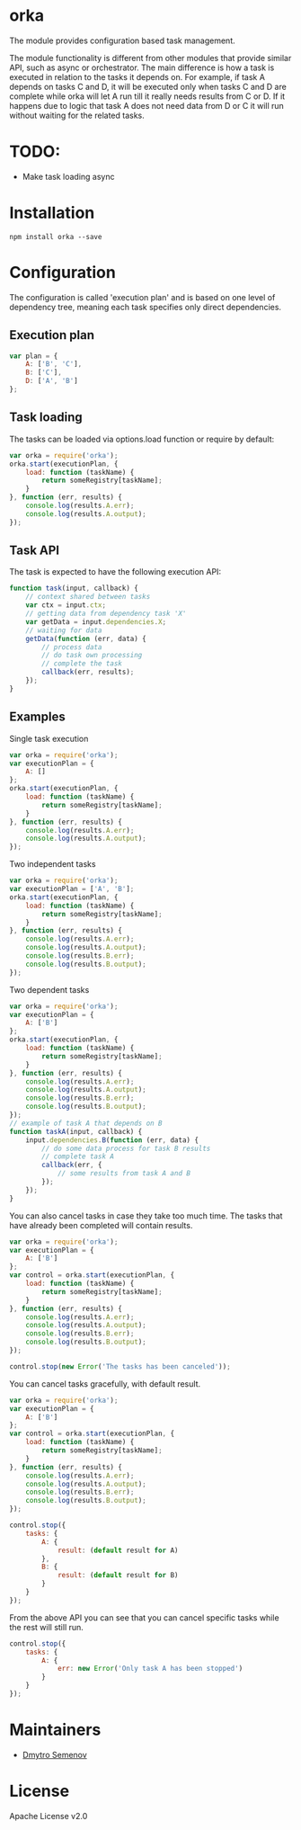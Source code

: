 orka
====

The module provides configuration based task management.

The module functionality is different from other modules that provide similar API, such as async or orchestrator. The main difference is how a task is executed in relation to the tasks it depends on. For example, if task A depends on tasks C and D, it will be executed only when tasks C and D are complete while orka will let A run till it really needs results from C or D. If it happens due to logic that task A does not need data from D or C it will run without waiting for the related tasks.

# TODO:
* Make task loading async

# Installation

```
npm install orka --save
```

# Configuration

The configuration is called 'execution plan' and is based on one level of dependency tree, meaning each task specifies only direct dependencies. 

## Execution plan

```javascript
var plan = {
    A: ['B', 'C'],
    B: ['C'],
    D: ['A', 'B']
};
```

## Task loading

The tasks can be loaded via options.load function or require by default:
```javascript
var orka = require('orka');
orka.start(executionPlan, {
    load: function (taskName) {
        return someRegistry[taskName];
    }
}, function (err, results) {
    console.log(results.A.err);
    console.log(results.A.output);
});
```

## Task API

The task is expected to have the following execution API:
```javascript
function task(input, callback) {
    // context shared between tasks
    var ctx = input.ctx;
    // getting data from dependency task 'X'
    var getData = input.dependencies.X;
    // waiting for data
    getData(function (err, data) {
        // process data
        // do task own processing
        // complete the task
        callback(err, results);
    });
}
```

## Examples

Single task execution
```javascript
var orka = require('orka');
var executionPlan = {
    A: []
};
orka.start(executionPlan, {
    load: function (taskName) {
        return someRegistry[taskName];
    }
}, function (err, results) {
    console.log(results.A.err);
    console.log(results.A.output);
});
```

Two independent tasks
```javascript
var orka = require('orka');
var executionPlan = ['A', 'B'];
orka.start(executionPlan, {
    load: function (taskName) {
        return someRegistry[taskName];
    }
}, function (err, results) {
    console.log(results.A.err);
    console.log(results.A.output);
    console.log(results.B.err);
    console.log(results.B.output);
});
```

Two dependent tasks
```javascript
var orka = require('orka');
var executionPlan = {
    A: ['B']
};
orka.start(executionPlan, {
    load: function (taskName) {
        return someRegistry[taskName];
    }
}, function (err, results) {
    console.log(results.A.err);
    console.log(results.A.output);
    console.log(results.B.err);
    console.log(results.B.output);
});
// example of task A that depends on B
function taskA(input, callback) {
    input.dependencies.B(function (err, data) {
        // do some data process for task B results
        // complete task A
        callback(err, {
            // some results from task A and B
        });
    });
}
```

You can also cancel tasks in case they take too much time. The tasks that have already been completed will contain results.
```javascript
var orka = require('orka');
var executionPlan = {
    A: ['B']
};
var control = orka.start(executionPlan, {
    load: function (taskName) {
        return someRegistry[taskName];
    }
}, function (err, results) {
    console.log(results.A.err);
    console.log(results.A.output);
    console.log(results.B.err);
    console.log(results.B.output);
});

control.stop(new Error('The tasks has been canceled'));
```

You can cancel tasks gracefully, with default result.
```javascript
var orka = require('orka');
var executionPlan = {
    A: ['B']
};
var control = orka.start(executionPlan, {
    load: function (taskName) {
        return someRegistry[taskName];
    }
}, function (err, results) {
    console.log(results.A.err);
    console.log(results.A.output);
    console.log(results.B.err);
    console.log(results.B.output);
});

control.stop({
    tasks: {
        A: {
            result: (default result for A)
        },
        B: {
            result: (default result for B)
        }
    }
});
```

From the above API you can see that you can cancel specific tasks while the rest will still run.
```javascript
control.stop({
    tasks: {
        A: {
            err: new Error('Only task A has been stopped')
        }
    }
});
```

# Maintainers

* [Dmytro Semenov](https://github.com/dimichgh)

# License

Apache License v2.0